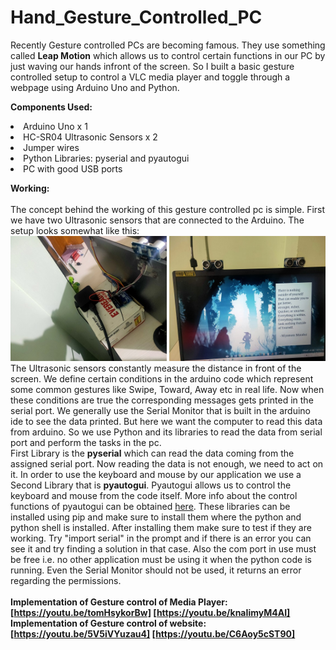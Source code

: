 # Hand_Gesture_Controlled_PC

Recently Gesture controlled PCs are becoming famous. They use something called <b>Leap Motion</b> which allows us to control certain functions in our PC by just waving our hands
infront of the screen. So I built a basic gesture controlled setup to control a VLC media player and toggle through a webpage using Arduino Uno and Python.<br>

<b>Components Used:</b><br>
<li>Arduino Uno  x 1
<li>HC-SR04 Ultrasonic Sensors  x 2
<li>Jumper wires
<li>Python Libraries:  pyserial and pyautogui
<li>PC with good USB ports
  
<b>Working:</b><br><br>
  The concept behind the working of this gesture controlled pc is simple. First we have two Ultrasonic sensors that are connected to the Arduino. The setup looks somewhat like this:<br> <img src="https://github.com/Ruthvik-1411/Hand_Gesture_Controlled_PC/blob/main/setup01.jpg" height="200px" width="250px">
 <img src="https://github.com/Ruthvik-1411/Hand_Gesture_Controlled_PC/blob/main/setup02.jpg" height="200px" width="250px"> <br>
  The Ultrasonic sensors constantly measure the distance in front of the screen. We define certain conditions in the arduino code which represent some common gestures like
  Swipe, Toward, Away etc in real life. Now when these conditions are true the corresponding messages gets printed in the serial port. We generally use the Serial Monitor that is 
  built in the arduino ide to see the data printed. But here we want the computer to read this data from arduino. So we use Python and its libraries to read the data from 
  serial port and perform the tasks in the pc.<br>
  First Library is the <b>pyserial</b> which can read the data coming from the assigned serial port. Now reading the data is not enough, we need to act on it. In order to use
  the keyboard and mouse by our application we use a Second Library that is <b>pyautogui</b>. Pyautogui allows us to control the keyboard and mouse from the code itself.
  More info about the control functions of pyautogui can be obtained <a href="https://pyautogui.readthedocs.io/en/latest/keyboard.html">here</a>.
  These libraries can be installed using pip and make sure to install them where the python and python shell is installed. After installing them make sure to test if they are 
  working. Try "import serial" in the prompt and if there is an error you can see it and try finding a solution in that case. Also the com port in use must be free i.e. no 
  other application must be using it when the python code is running. Even the Serial Monitor should not be used, it returns an error regarding the permissions.<br><br>
  <b>Implementation of Gesture control of Media Player: [https://youtu.be/tomHsykorBw]      [https://youtu.be/knaIimyM4AI]
  <br><b>Implementation of Gesture control of website: [https://youtu.be/5V5iVYuzau4]     [https://youtu.be/C6Aoy5cST90]
  
